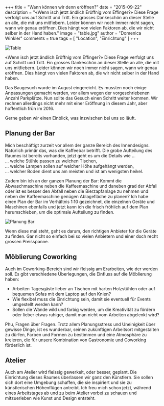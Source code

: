 +++
title = "Wann können wir denn eröffnen?"
date = "2015-09-22"
description = "«Wenn isch jetzt ändlich Eröffnig vom Effinger?» Diese Frage verfolgt uns auf Schritt und Tritt. Ein grosses Dankeschön an dieser Stelle an alle, die mit uns mitfiebern. Leider können wir noch immer nicht sagen, wann wir genau eröffnen. Dies hängt von vielen Faktoren ab, die wir nicht selber in der Hand haben."
image = "table.jpg"
author = "Domenica Winkler"
comments = true
tags = [ "Location", "Einrichtung" ]
+++

![Table](/assets/blog/15-09-22-wann-koennen-wir-denn-eroeffnen/table.jpg)

<div class="lead">
  «Wenn isch jetzt ändlich Eröffnig vom Effinger?» Diese Frage verfolgt uns auf Schritt und Tritt. Ein grosses Dankeschön an dieser Stelle an alle, die mit uns mitfiebern. Leider können wir noch immer nicht sagen, wann wir genau eröffnen. Dies hängt von vielen Faktoren ab, die wir nicht selber in der Hand haben. 
</div>

Das Baugesuch wurde im August eingereicht. Es mussten noch einige Anpassungen gemacht werden, vor allem wegen der vorgeschriebenen Anzahl Parkplätze. Nun sollte das Gesuch einen Schritt weiter kommen. Wir rechnen allerdings nicht mehr mit einer Eröffnung in diesem Jahr, aber hoffentlich früh im 2016.

Gerne geben wir einen Einblick, was inzwischen bei uns so läuft.


## Planung der Bar

Mich beschäftigt zurzeit vor allem der ganze Bereich des Innendesigns. Natürlich primär das, was die Kaffeebar betrifft. Die grobe Aufteilung des Raumes ist bereits vorhanden, jetzt geht es um die Details wie ...   
... welche Stühle passen zu welchen Tischen,   
... welche Lampen sollen auf welcher Höhe aufgehängt werden,   
... welcher Boden dient uns am meisten und ist am wenigsten heikel. 

Zudem bin ich an der ganzen Planung der Bar: Kommt die Abwaschmaschine neben die Kaffeemaschine und daneben grad der Abfall oder ist es besser den Abfall neben die Bierzapfanlage zu nehmen und neben der Kaffeemaschine genügen Ablagefläche zu planen? Ich habe einen Plan der Bar im Verhältnis 1:10 gezeichnet, die einzelnen Geräte und Maschinen ebenfalls und jetzt kann ich die frisch fröhlich auf dem Plan herumschieben, um die optimale Aufteilung zu finden.

![Planung Bar](/assets/blog/15-09-22-wann-koennen-wir-denn-eroeffnen/planung-bar.jpg)

Wenn diese mal steht, geht es darum, den richtigen Anbieter für die Geräte zu finden. Gar nicht so einfach bei so vielen Anbietern und einer doch recht grossen Preisspanne.


## Möblierung Coworking

Auch im Coworking-Bereich sind wir fleissig am Erarbeiten, wie der werden soll. Es gibt verschiedene Überlegungen, die Einfluss auf die Möblierung haben:   

* Arbeiten Tagesgäste lieber an Tischen mit harten Holzstühlen oder auf bequemen Sofas mit dem Laptop auf den Knien?   
* Wie flexibel muss die Einrichtung sein, damit sie eventuell für Events umgestellt werden kann?   
* Sollen die Wände wild und farbig werden, um die Kreativität zu fördern oder lieber etwas ruhiger, damit man nicht vom Arbeiten abgelenkt wird?

Phu, Fragen über Fragen. Trotz allem Planungsstress und Uneinigkeit über gewisse Dinge, ist es wunderbar, seinen zukünftigen Arbeitsort mitgestalten zu dürfen, Farben und Formen zu bestimmen und eine Atmosphäre zu kreieren, die  für unsere Kombination von Gastronomie und Coworking förderlich ist. 


## Atelier

Auch am Atelier wird fleissig gewerkelt, oder besser, geplant. Die Einrichtung dieses Raumes überlassen wir ganz den Künstlern. Sie sollen sich dort eine Umgebung schaffen, die sie inspiriert und sie zu künstlerischen Höhenflügen antreibt. Ich freu mich schon jetzt, während eines Arbeitstages ab und zu beim Atelier vorbei zu schauen und mitzuerleben wie Kunst und Design entsteht. 